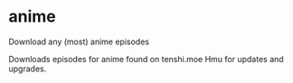 # anime
Download any (most) anime episodes

Downloads episodes for anime found on tenshi.moe
Hmu for updates and upgrades.
